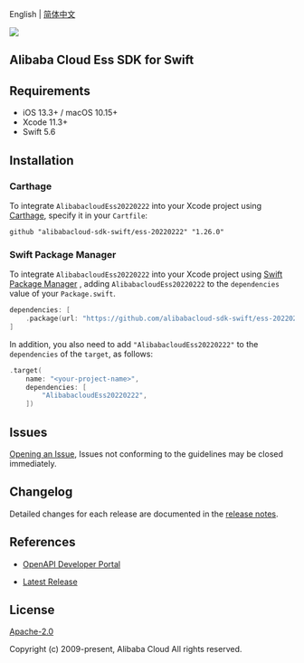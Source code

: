 English | [简体中文](README-CN.md)

![](https://aliyunsdk-pages.alicdn.com/icons/AlibabaCloud.svg)

## Alibaba Cloud Ess SDK for Swift

## Requirements

- iOS 13.3+ / macOS 10.15+
- Xcode 11.3+
- Swift 5.6

## Installation

### Carthage

To integrate `AlibabacloudEss20220222` into your Xcode project using [Carthage](https://github.com/Carthage/Carthage), specify it in your `Cartfile`:

```ogdl
github "alibabacloud-sdk-swift/ess-20220222" "1.26.0"
```

### Swift Package Manager

To integrate `AlibabacloudEss20220222` into your Xcode project using [Swift Package Manager](https://swift.org/package-manager/) , adding `AlibabacloudEss20220222` to the `dependencies` value of your `Package.swift`.

```swift
dependencies: [
    .package(url: "https://github.com/alibabacloud-sdk-swift/ess-20220222.git", from: "1.26.0")
]
```

In addition, you also need to add `"AlibabacloudEss20220222"` to the `dependencies` of the `target`, as follows:

```swift
.target(
    name: "<your-project-name>",
    dependencies: [
        "AlibabacloudEss20220222",
    ])
```

## Issues

[Opening an Issue](https://github.com/alibabacloud-sdk-swift/ess-20220222/issues/new), Issues not conforming to the guidelines may be closed immediately.

## Changelog

Detailed changes for each release are documented in the [release notes](./ChangeLog.txt).

## References

* [OpenAPI Developer Portal](https://next.api.alibabacloud.com/home)
- [Latest Release](https://github.com/alibabacloud-sdk-swift/ess-20220222)

## License

[Apache-2.0](http://www.apache.org/licenses/LICENSE-2.0)

Copyright (c) 2009-present, Alibaba Cloud All rights reserved.
